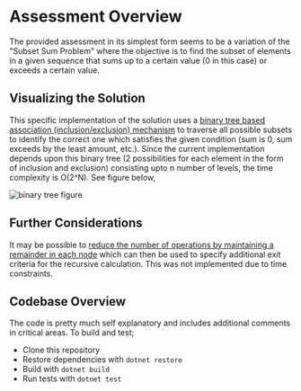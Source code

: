 # Assessment Overview
The provided assessment in its simplest form seems to be a variation of the "Subset Sum Problem" where the objective is to find the subset of elements in a given sequence that sums up to a certain value (0 in this case) or exceeds a certain value.

## Visualizing the Solution
This specific implementation of the solution uses a [binary tree based association (inclusion/exclusion) mechanism](https://www.brainkart.com/article/Subset--Sum-problem_7979/) to traverse all possible subsets to identify the correct one which satisfies the given condition (sum is 0, sum exceeds by the least amount, etc.). Since the current implementation depends upon this binary tree (2 possibilities for each element in the form of inclusion and exclusion) consisting upto n number of levels, the time complexity is O(2^N). See figure below,

![binary tree figure](https://img.brainkart.com/imagebk8/jgh1fjT.jpg)

## Further Considerations
It may be possible to [reduce the number of operations by maintaining a remainder in each node](https://youtu.be/kyLxTdsT8ws) which can then be used to specify additional exit criteria for the recursive calculation. This was not implemented due to time constraints.

## Codebase Overview
The code is pretty much self explanatory and includes additional comments in critical areas. To build and test;
* Clone this repository
* Restore dependencies with `dotnet restore`
* Build with `dotnet build`
* Run tests with `dotnet test`
